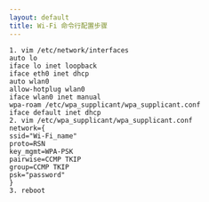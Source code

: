 ```yaml
---
layout: default
title: Wi-Fi 命令行配置步骤
---
```


    1. vim /etc/network/interfaces
    auto lo
    iface lo inet loopback
    iface eth0 inet dhcp
    auto wlan0
    allow-hotplug wlan0
    iface wlan0 inet manual
    wpa-roam /etc/wpa_supplicant/wpa_supplicant.conf
    iface default inet dhcp
    2. vim /etc/wpa_supplicant/wpa_supplicant.conf
    network={
    ssid="Wi-Fi_name"
    proto=RSN
    key_mgmt=WPA-PSK
    pairwise=CCMP TKIP
    group=CCMP TKIP
    psk="password"
    }
    3. reboot
